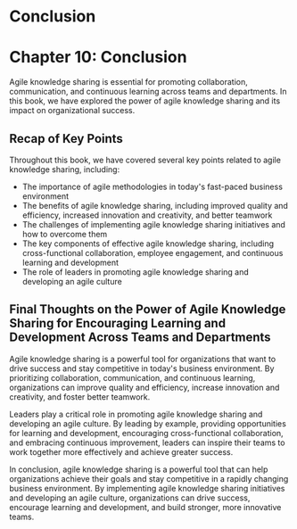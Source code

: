 # Conclusion

Chapter 10: Conclusion
======================

Agile knowledge sharing is essential for promoting collaboration, communication, and continuous learning across teams and departments. In this book, we have explored the power of agile knowledge sharing and its impact on organizational success.

Recap of Key Points
-------------------

Throughout this book, we have covered several key points related to agile knowledge sharing, including:

* The importance of agile methodologies in today's fast-paced business environment
* The benefits of agile knowledge sharing, including improved quality and efficiency, increased innovation and creativity, and better teamwork
* The challenges of implementing agile knowledge sharing initiatives and how to overcome them
* The key components of effective agile knowledge sharing, including cross-functional collaboration, employee engagement, and continuous learning and development
* The role of leaders in promoting agile knowledge sharing and developing an agile culture

Final Thoughts on the Power of Agile Knowledge Sharing for Encouraging Learning and Development Across Teams and Departments
----------------------------------------------------------------------------------------------------------------------------

Agile knowledge sharing is a powerful tool for organizations that want to drive success and stay competitive in today's business environment. By prioritizing collaboration, communication, and continuous learning, organizations can improve quality and efficiency, increase innovation and creativity, and foster better teamwork.

Leaders play a critical role in promoting agile knowledge sharing and developing an agile culture. By leading by example, providing opportunities for learning and development, encouraging cross-functional collaboration, and embracing continuous improvement, leaders can inspire their teams to work together more effectively and achieve greater success.

In conclusion, agile knowledge sharing is a powerful tool that can help organizations achieve their goals and stay competitive in a rapidly changing business environment. By implementing agile knowledge sharing initiatives and developing an agile culture, organizations can drive success, encourage learning and development, and build stronger, more innovative teams.